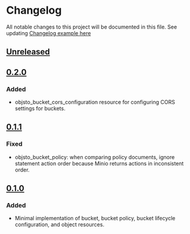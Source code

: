 # Changelog

All notable changes to this project will be documented in this file.
See updating [Changelog example here](https://keepachangelog.com/en/1.0.0/)

## [Unreleased]

## [0.2.0]

### Added

- objsto_bucket_cors_configuration resource for configuring CORS settings for buckets.

## [0.1.1]

### Fixed

- objsto_bucket_policy: when comparing policy documents, ignore statement action order because Minio returns actions in inconsistent order.

## [0.1.0]

### Added

- Minimal implementation of bucket, bucket policy, bucket lifecycle configuration, and object resources.

[Unreleased]: https://github.com/UpCloudLtd/terraform-provider-upcloud/compare/v0.2.0...HEAD
[0.2.0]: https://github.com/UpCloudLtd/terraform-provider-upcloud/compare/v0.1.1...v0.2.0
[0.1.1]: https://github.com/UpCloudLtd/terraform-provider-upcloud/compare/v0.1.0...v0.1.1
[0.1.0]: https://github.com/UpCloudLtd/terraform-provider-upcloud/releases/tag/v0.1.0
